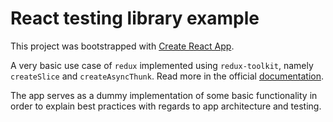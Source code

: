 # React testing library example

This project was bootstrapped with [Create React App](https://github.com/facebook/create-react-app).

A very basic use case of `redux` implemented using `redux-toolkit`, namely `createSlice` and `createAsyncThunk`. Read more in the official [documentation](https://redux-toolkit.js.org/).

The app serves as a dummy implementation of some basic functionality in order to explain best practices with regards to app architecture and testing.
